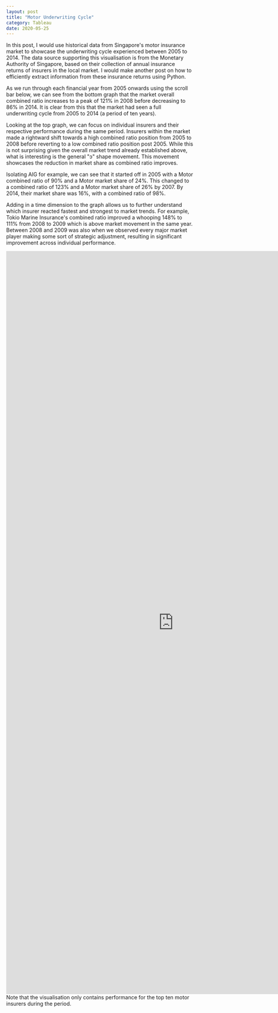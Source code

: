 ```yaml
---
layout: post
title: "Motor Underwriting Cycle"
category: Tableau
date: 2020-05-25
---
```


In this post, I would use historical data from Singapore's motor insurance market to showcase the underwriting cycle experienced between 2005 to 2014. The data source supporting this visualisation is from the Monetary Authority of Singapore, based on their collection of annual insurance returns of insurers in the local market. I would make another post on how to efficiently extract information from these insurance returns using Python.

As we run through each financial year from 2005 onwards using the scroll bar below, we can see from the bottom graph that the market overall combined ratio increases to a peak of 121% in 2008 before decreasing to 86% in 2014. It is clear from this that the market had seen a full underwriting cycle from 2005 to 2014 (a period of ten years).

Looking at the top graph, we can focus on individual insurers and their respective performance during the same period. Insurers within the market made a rightward shift towards a high combined ratio position from 2005 to 2008 before reverting to a low combined ratio position post 2005. While this is not surprising given the overall market trend already established above, what is interesting is the general "ɔ" shape movement. This movement showcases the reduction in market share as combined ratio improves.

Isolating AIG for example, we can see that it started off in 2005 with a Motor combined ratio of 90% and a Motor market share of 24%. This changed to a combined ratio of 123% and a Motor market share of 26% by 2007. By 2014, their market share was 16%, with a combined ratio of 98%.

Adding in a time dimension to the graph allows us to further understand which insurer reacted fastest and strongest to market trends. For example, Tokio Marine Insurance's combined ratio improved a whooping 148% to 111% from 2008 to 2009 which is above market movement in the same year. Between 2008 and 2009 was also when we observed every major market player making some sort of strategic adjustment, resulting in significant improvement across individual performance.

<iframe src="https://public.tableau.com/shared/T5R4BT6RP?:showVizHome=no&:embed=true" width="900" height="2000" frameborder="true"></iframe>
Note that the visualisation only contains performance for the top ten motor insurers during the period.



